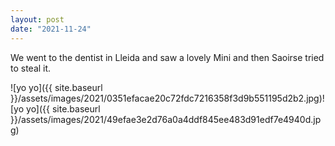 ```yaml
---
layout: post
date: "2021-11-24"
---
```


We went to the dentist in Lleida and saw a lovely Mini and then Saoirse tried to steal it.

![yo yo]({{ site.baseurl }}/assets/images/2021/0351efacae20c72fdc7216358f3d9b551195d2b2.jpg)![yo yo]({{ site.baseurl }}/assets/images/2021/49efae3e2d76a0a4ddf845ee483d91edf7e4940d.jpg)
